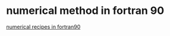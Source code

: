 # numerical method in fortran 90

[numerical recipes in fortran90](http://www.nrbook.com/a/bookf90pdf.html)
